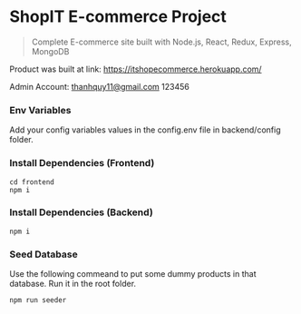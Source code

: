 # ShopIT E-commerce Project

> Complete E-commerce site built with Node.js, React, Redux, Express, MongoDB

Product was built at link: https://itshopecommerce.herokuapp.com/

Admin Account:
thanhquy11@gmail.com
123456

### Env Variables

Add your config variables values in the config.env file in backend/config folder.

### Install Dependencies (Frontend)

```
cd frontend
npm i
```

### Install Dependencies (Backend)

```
npm i
```

### Seed Database

Use the following commeand to put some dummy products in that database.
Run it in the root folder.

```
npm run seeder
```
